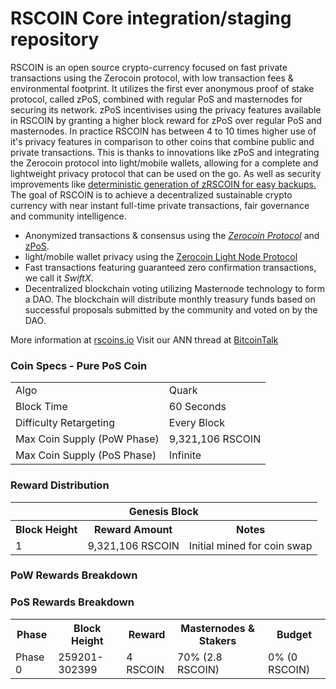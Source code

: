 RSCOIN Core integration/staging repository
=====================================



RSCOIN is an open source crypto-currency focused on fast private transactions using the Zerocoin protocol, with low transaction fees & environmental footprint.  It utilizes the first ever anonymous proof of stake protocol, called zPoS, combined with regular PoS and masternodes for securing its network. zPoS incentivises using the privacy features available in RSCOIN by granting a higher block reward for zPoS over regular PoS and masternodes. In practice RSCOIN has between 4 to 10 times higher use of it's privacy features in comparison to other coins that combine public and private transactions. This is thanks to innovations like zPoS and integrating the Zerocoin protocol into light/mobile wallets, allowing for a complete and lightweight privacy protocol that can be used on the go. As well as security improvements like [deterministic generation of zRSCOIN for easy backups.](https://www.reddit.com/r/rscoin/comments/8gbjf7/how_to_use_deterministic_zerocoin_generation/)
The goal of RSCOIN is to achieve a decentralized sustainable crypto currency with near instant full-time private transactions, fair governance and community intelligence.
- Anonymized transactions & consensus using the [_Zerocoin Protocol_](http://www.rscoins.io/zrscoin) and [zPoS](https://rscoins.io/zpos/).
- light/mobile wallet privacy using the [Zerocoin Light Node Protocol](https://rscoins.io/wp-content/uploads/2018/11/Zerocoin_Light_Node_Protocol.pdf)
- Fast transactions featuring guaranteed zero confirmation transactions, we call it _SwiftX_.
- Decentralized blockchain voting utilizing Masternode technology to form a DAO. The blockchain will distribute monthly treasury funds based on successful proposals submitted by the community and voted on by the DAO.

More information at [rscoins.io](http://www.rscoins.io) Visit our ANN thread at [BitcoinTalk](https://bitcointalk.org/index.php?topic=5222955.msg53767306#msg53767306)

### Coin Specs - Pure PoS Coin
<table>
<tr><td>Algo</td><td>Quark</td></tr>
<tr><td>Block Time</td><td>60 Seconds</td></tr>
<tr><td>Difficulty Retargeting</td><td>Every Block</td></tr>
<tr><td>Max Coin Supply (PoW Phase)</td><td>9,321,106 RSCOIN</td></tr>
<tr><td>Max Coin Supply (PoS Phase)</td><td>Infinite</td></tr>
</table>


### Reward Distribution

<table>
<th colspan=4>Genesis Block</th>
<tr><th>Block Height</th><th>Reward Amount</th><th>Notes</th></tr>
<tr><td>1</td><td>9,321,106 RSCOIN</td><td>Initial mined for coin swap </tr>
</table>

### PoW Rewards Breakdown



### PoS Rewards Breakdown

<table>
<th>Phase</th><th>Block Height</th><th>Reward</th><th>Masternodes & Stakers</th><th>Budget</th>
<tr><td>Phase 0</td><td>259201-302399</td><td>4 RSCOIN</td><td>70% (2.8 RSCOIN)</td><td>0% (0 RSCOIN)</td></tr>

